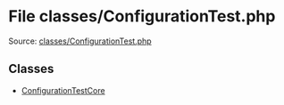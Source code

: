 File classes/ConfigurationTest.php
=========

Source: [classes/ConfigurationTest.php](https://github.com/PrestaShop/PrestaShop/blob/1.5.2.0/classes/ConfigurationTest.php)


Classes
-------

* [ConfigurationTestCore](class.ConfigurationTestCore.md)

